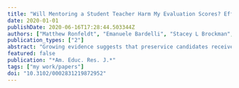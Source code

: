 ```yaml
---
title: "Will Mentoring a Student Teacher Harm My Evaluation Scores? Effects of Serving as a Cooperating Teacher on Evaluation Metrics"
date: 2020-01-01
publishDate: 2020-06-16T17:28:44.503344Z
authors: ["Matthew Ronfeldt", "Emanuele Bardelli", "Stacey L Brockman", "Hannah Mullman"]
publication_types: ["2"]
abstract: "Growing evidence suggests that preservice candidates receive better coaching and are more instructionally effective when they are mentored by more instructionally effective cooperating teachers (CTs). Yet teacher education program leaders indicate it can be difficult to recruit instructionally effective teachers to serve as CTs, in part because teachers worry that serving may negatively impact district evaluation scores. Using a unique data set on over 4,500 CTs, we compare evaluation scores during years these teachers served as CTs with years they did not. In years they served as CTs, teachers had significantly better observation ratings and somewhat better achievement gains, though not always at significant levels. These results suggest that concerns over lowered evaluations should not prevent teachers from serving as CTs."
featured: false
publication: "*Am. Educ. Res. J.*"
tags: ["my work/papers"]
doi: "10.3102/0002831219872952"
---
```


